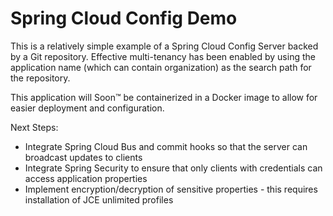 # Spring Cloud Config Demo
This is a relatively simple example of a Spring Cloud Config Server backed by a Git repository.  Effective multi-tenancy has been enabled by using the application name (which can contain organization) as the search path for the repository.

This application will Soon™ be containerized in a Docker image to allow for easier deployment and configuration.

Next Steps:
 - Integrate Spring Cloud Bus and commit hooks so that the server can broadcast updates to clients
 - Integrate Spring Security to ensure that only clients with credentials can access application properties
 - Implement encryption/decryption of sensitive properties - this requires installation of JCE unlimited profiles